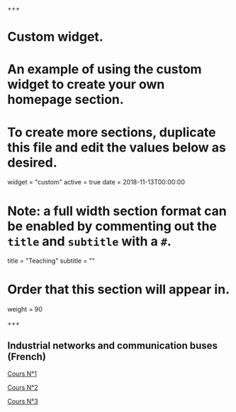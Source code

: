 

+++
# Custom widget.
# An example of using the custom widget to create your own homepage section.
# To create more sections, duplicate this file and edit the values below as desired.
widget = "custom"
active = true
date = 2018-11-13T00:00:00

# Note: a full width section format can be enabled by commenting out the `title` and `subtitle` with a `#`.
title = "Teaching"
subtitle = ""

# Order that this section will appear in.
weight = 90

+++

## Industrial networks and communication buses (French)

[Cours N°1](https://abainia.net/teaching/industrial-communication-buses/architecture-des-réseaux.pdf)

[Cours N°2](https://abainia.net/teaching/industrial-communication-buses/protocoles_communication.pdf)

[Cours N°3](https://abainia.net/teaching/industrial-communication-buses/RLI.pdf)
